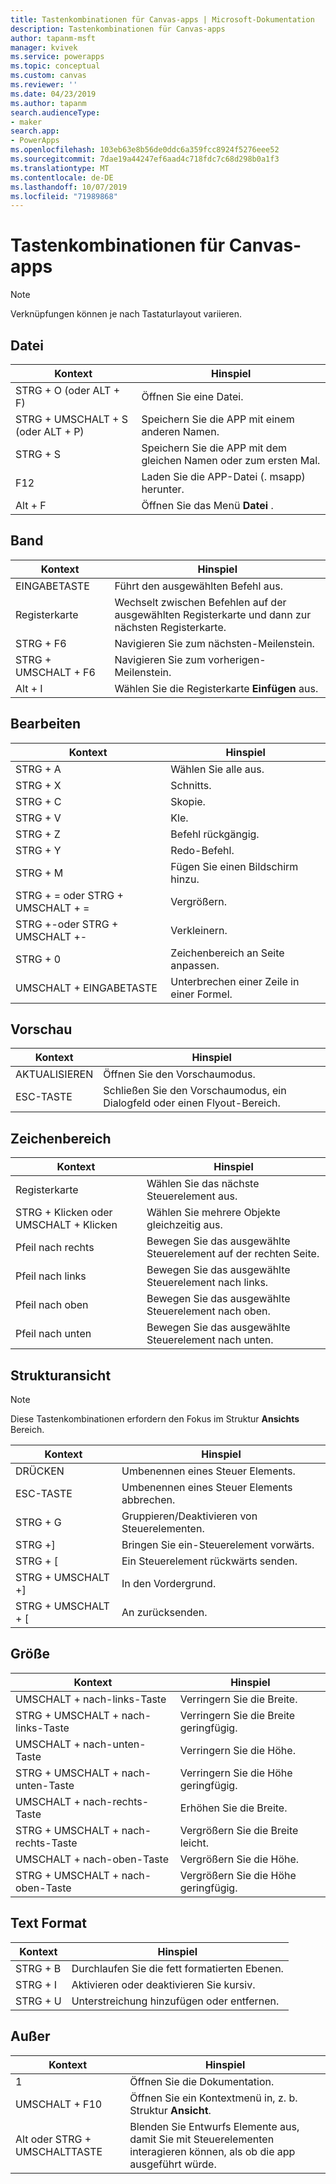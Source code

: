 ```yaml
---
title: Tastenkombinationen für Canvas-apps | Microsoft-Dokumentation
description: Tastenkombinationen für Canvas-apps
author: tapanm-msft
manager: kvivek
ms.service: powerapps
ms.topic: conceptual
ms.custom: canvas
ms.reviewer: ''
ms.date: 04/23/2019
ms.author: tapanm
search.audienceType:
- maker
search.app:
- PowerApps
ms.openlocfilehash: 103eb63e8b56de0ddc6a359fcc8924f5276eee52
ms.sourcegitcommit: 7dae19a44247ef6aad4c718fdc7c68d298b0a1f3
ms.translationtype: MT
ms.contentlocale: de-DE
ms.lasthandoff: 10/07/2019
ms.locfileid: "71989868"
---
```

# <a name="keyboard-shortcuts-for-canvas-apps"></a>Tastenkombinationen für Canvas-apps

> [!NOTE]
> Verknüpfungen können je nach Tastaturlayout variieren.

## <a name="file"></a>Datei

| Kontext | Hinspiel |
|--|--|
| STRG + O (oder ALT + F) | Öffnen Sie eine Datei. |
| STRG + UMSCHALT + S (oder ALT + P) | Speichern Sie die APP mit einem anderen Namen. |
| STRG + S | Speichern Sie die APP mit dem gleichen Namen oder zum ersten Mal. |
| F12 | Laden Sie die APP-Datei (. msapp) herunter. |
| Alt + F | Öffnen Sie das Menü **Datei** . |

## <a name="ribbon"></a>Band

| Kontext | Hinspiel |
|--|--|
| EINGABETASTE | Führt den ausgewählten Befehl aus. |
| Registerkarte | Wechselt zwischen Befehlen auf der ausgewählten Registerkarte und dann zur nächsten Registerkarte. |
| STRG + F6 | Navigieren Sie zum nächsten-Meilenstein. |
| STRG + UMSCHALT + F6 | Navigieren Sie zum vorherigen-Meilenstein. |
| Alt + I | Wählen Sie die Registerkarte **Einfügen** aus. |

## <a name="editing"></a>Bearbeiten

| Kontext | Hinspiel |
|--|--|
| STRG + A | Wählen Sie alle aus. |
| STRG + X | Schnitts. |
| STRG + C | Skopie. |
| STRG + V | Kle. |
| STRG + Z | Befehl rückgängig. |
| STRG + Y | Redo-Befehl. |
| STRG + M | Fügen Sie einen Bildschirm hinzu. |
| STRG + = oder STRG + UMSCHALT + = | Vergrößern. |
| STRG +-oder STRG + UMSCHALT +- | Verkleinern. |
| STRG + 0 | Zeichenbereich an Seite anpassen. |
| UMSCHALT + EINGABETASTE | Unterbrechen einer Zeile in einer Formel. |

## <a name="preview"></a>Vorschau

| Kontext | Hinspiel |
|--|--|
| AKTUALISIEREN | Öffnen Sie den Vorschaumodus. |
| ESC-TASTE | Schließen Sie den Vorschaumodus, ein Dialogfeld oder einen Flyout-Bereich.|

## <a name="canvas"></a>Zeichenbereich

| Kontext | Hinspiel |
|--|--|
| Registerkarte | Wählen Sie das nächste Steuerelement aus. |
| STRG + Klicken oder UMSCHALT + Klicken | Wählen Sie mehrere Objekte gleichzeitig aus. |
| Pfeil nach rechts | Bewegen Sie das ausgewählte Steuerelement auf der rechten Seite. |
| Pfeil nach links | Bewegen Sie das ausgewählte Steuerelement nach links. |
| Pfeil nach oben | Bewegen Sie das ausgewählte Steuerelement nach oben. |
| Pfeil nach unten | Bewegen Sie das ausgewählte Steuerelement nach unten. |

## <a name="tree-view"></a>Strukturansicht

> [!NOTE]
> Diese Tastenkombinationen erfordern den Fokus im Struktur **Ansichts** Bereich.

| Kontext | Hinspiel |
|--|--|
| DRÜCKEN | Umbenennen eines Steuer Elements. |
| ESC-TASTE | Umbenennen eines Steuer Elements abbrechen. |
| STRG + G | Gruppieren/Deaktivieren von Steuerelementen. |
| STRG +] | Bringen Sie ein-Steuerelement vorwärts. |
| STRG + [ | Ein Steuerelement rückwärts senden. |
| STRG + UMSCHALT +] | In den Vordergrund. |
| STRG + UMSCHALT + [ | An zurücksenden. |

## <a name="resize"></a>Größe

| Kontext | Hinspiel |
|--|--|
| UMSCHALT + nach-links-Taste | Verringern Sie die Breite. |
| STRG + UMSCHALT + nach-links-Taste | Verringern Sie die Breite geringfügig. |
| UMSCHALT + nach-unten-Taste | Verringern Sie die Höhe. |
| STRG + UMSCHALT + nach-unten-Taste | Verringern Sie die Höhe geringfügig. |
| UMSCHALT + nach-rechts-Taste | Erhöhen Sie die Breite. |
| STRG + UMSCHALT + nach-rechts-Taste | Vergrößern Sie die Breite leicht. |
| UMSCHALT + nach-oben-Taste | Vergrößern Sie die Höhe. |
| STRG + UMSCHALT + nach-oben-Taste | Vergrößern Sie die Höhe geringfügig. |

## <a name="text-format"></a>Text Format

| Kontext | Hinspiel |
|--|--|
| STRG + B  | Durchlaufen Sie die fett formatierten Ebenen. |
| STRG + I | Aktivieren oder deaktivieren Sie kursiv. |
| STRG + U | Unterstreichung hinzufügen oder entfernen. |

## <a name="other"></a>Außer

| Kontext | Hinspiel |
|--|--|
| 1 | Öffnen Sie die Dokumentation. |
| UMSCHALT + F10 | Öffnen Sie ein Kontextmenü in, z. b. Struktur **Ansicht**. |
| Alt oder STRG + UMSCHALTTASTE | Blenden Sie Entwurfs Elemente aus, damit Sie mit Steuerelementen interagieren können, als ob die app ausgeführt würde. |
